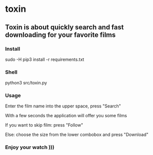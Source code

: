 # toxin

## Toxin is about quickly search and fast downloading for your favorite films

### Install
sudo -H pip3 install -r requirements.txt

### Shell
python3 src/toxin.py

### Usage

Enter the film name into the upper space, press "Search"

With a few seconds the application will offer you some films

If you want to skip film: press "Follow"

Else: choose the size from the lower combobox and press "Download"

### Enjoy your watch )))
